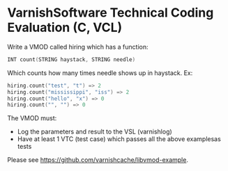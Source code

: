 # Varnish​ ​Software​ ​Techni​cal​ ​Coding​ ​Evaluation​ ​(C,​ ​VCL) 

Write​ ​a​ ​VMOD​ ​called​ ​​hiring​​ ​which​ ​has​ ​a​ ​function: 
```c
INT​ ​count(STRING​ ​haystack,​ ​STRING​ ​needle) 
```

Which​ ​counts​ ​how​ ​many​ ​times​ ​​needle​​ ​shows​ ​up​ ​in​ ​​haystack​.​ ​Ex: 
```c
hiring.count("test",​ ​"t") =>​ ​2 
hiring.count("mississippi",​ ​"iss") =>​ ​2 
hiring.count("hello",​ ​"x") =>​ ​0 
hiring.count("",​ ​"") =>​ ​0 
```

The​ ​VMOD​ ​must: 
 
* Log​ ​the​ ​parameters​ ​and​ ​result​ ​to​ ​the​ ​VSL​ ​(varnishlog) 
* Have​ ​at​ ​least​ ​1​ ​VTC​ ​(test​ ​case)​ ​which​ ​passes​ ​all​ ​the​ ​above​ ​examples​ ​as​ ​tests 
 
Please​ ​see​ ​​https://github.com/varnishcache/libvmod-example​.
